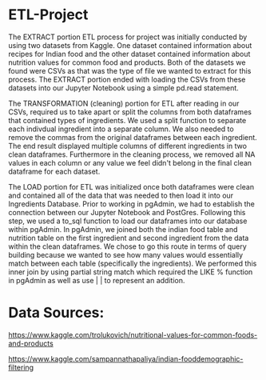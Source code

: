 # ETL-Project

The EXTRACT portion ETL process for project was initially conducted by using two datasets from Kaggle. One dataset contained information about recipes for Indian food and the other dataset contained information about nutrition values for common food and products. Both of the datasets we found were CSVs as that was the type of file we wanted to extract for this process. The EXTRACT portion ended with loading the CSVs from these datasets into our Jupyter Notebook using a simple pd.read statement.

The TRANSFORMATION (cleaning) portion for ETL after reading in our CSVs, required us to take apart or split the columns from both dataframes that contained types of ingredients. We used a split function to separate each indivdual ingredient into a separate column. We also needed to remove the commas from the original dataframes between each ingredient. The end result displayed multiple columns of different ingredients in two clean dataframes. Furthermore in the cleaning process, we removed all NA values in each column or any value we feel didn't belong in the final clean dataframe for each dataset. 

The LOAD portion for ETL was initialized once both dataframes were clean and contained all of the data that was needed to then load it into our Ingredients Database. Prior to working in pgAdmin, we had to establish the connection between our Jupyter Notebook and PostGres. Following this step, we used a to_sql function to load our dataframes into our database within pgAdmin. In pgAdmin, we joined both the indian food table and nutrition table on the first ingredient and second ingredient from the data within the clean dataframes. We chose to go this route in terms of query building because we wanted to see how many values would essentially match between each table (specifically the ingredients). We performed this inner join by using partial string match which required the LIKE % function in pgAdmin as well as use | | to represent an addition. 

# Data Sources:

https://www.kaggle.com/trolukovich/nutritional-values-for-common-foods-and-products

https://www.kaggle.com/sampannathapaliya/indian-fooddemographic-filtering
